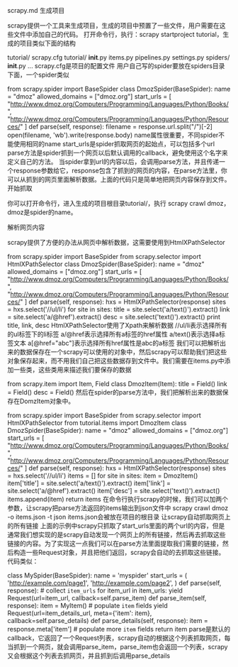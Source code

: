 scrapy.md
生成项目

scrapy提供一个工具来生成项目，生成的项目中预置了一些文件，用户需要在这些文件中添加自己的代码。 打开命令行，执行：scrapy startproject tutorial，生成的项目类似下面的结构

tutorial/
   scrapy.cfg
   tutorial/
       __init__.py
       items.py
       pipelines.py
       settings.py
       spiders/
           __init__.py
           ...
scrapy.cfg是项目的配置文件 用户自己写的spider要放在spiders目录下面，一个spider类似

from scrapy.spider import BaseSpider
class DmozSpider(BaseSpider):
    name = "dmoz"
    allowed_domains = ["dmoz.org"]
    start_urls = [
        "http://www.dmoz.org/Computers/Programming/Languages/Python/Books/",
        "http://www.dmoz.org/Computers/Programming/Languages/Python/Resources/"
    ]
    def parse(self, response):
        filename = response.url.split("/")[-2]
        open(filename, 'wb').write(response.body)
name属性很重要，不同spider不能使用相同的name
start_urls是spider抓取网页的起始点，可以包括多个url
parse方法是spider抓到一个网页以后默认调用的callback，避免使用这个名字来定义自己的方法。
当spider拿到url的内容以后，会调用parse方法，并且传递一个response参数给它，response包含了抓到的网页的内容，在parse方法里，你可以从抓到的网页里面解析数据。上面的代码只是简单地把网页内容保存到文件。
开始抓取

你可以打开命令行，进入生成的项目根目录tutorial/，执行 scrapy crawl dmoz， dmoz是spider的name。

解析网页内容

scrapy提供了方便的办法从网页中解析数据，这需要使用到HtmlXPathSelector

from scrapy.spider import BaseSpider
from scrapy.selector import HtmlXPathSelector
class DmozSpider(BaseSpider):
    name = "dmoz"
    allowed_domains = ["dmoz.org"]
    start_urls = [
        "http://www.dmoz.org/Computers/Programming/Languages/Python/Books/",
        "http://www.dmoz.org/Computers/Programming/Languages/Python/Resources/"
    ]
    def parse(self, response):
        hxs = HtmlXPathSelector(response)
        sites = hxs.select('//ul/li')
        for site in sites:
            title = site.select('a/text()').extract()
            link = site.select('a/@href').extract()
            desc = site.select('text()').extract()
            print title, link, desc
HtmlXPathSelector使用了Xpath来解析数据
//ul/li表示选择所有的ul标签下的li标签
a/@href表示选择所有a标签的href属性
a/text()表示选择a标签文本
a[@href="abc"]表示选择所有href属性是abc的a标签
我们可以把解析出来的数据保存在一个scrapy可以使用的对象中，然后scrapy可以帮助我们把这些对象保存起来，而不用我们自己把这些数据存到文件中。我们需要在items.py中添加一些类，这些类用来描述我们要保存的数据

from scrapy.item import Item, Field
class DmozItem(Item):
   title = Field()
   link = Field()
   desc = Field()
然后在spider的parse方法中，我们把解析出来的数据保存在DomzItem对象中。

from scrapy.spider import BaseSpider
from scrapy.selector import HtmlXPathSelector
from tutorial.items import DmozItem
class DmozSpider(BaseSpider):
   name = "dmoz"
   allowed_domains = ["dmoz.org"]
   start_urls = [
       "http://www.dmoz.org/Computers/Programming/Languages/Python/Books/",
       "http://www.dmoz.org/Computers/Programming/Languages/Python/Resources/"
   ]
   def parse(self, response):
       hxs = HtmlXPathSelector(response)
       sites = hxs.select('//ul/li')
       items = []
       for site in sites:
           item = DmozItem()
           item['title'] = site.select('a/text()').extract()
           item['link'] = site.select('a/@href').extract()
           item['desc'] = site.select('text()').extract()
           items.append(item)
       return items
在命令行执行scrapy的时候，我们可以加两个参数，让scrapy把parse方法返回的items输出到json文件中
scrapy crawl dmoz -o items.json -t json
items.json会被放在项目的根目录
让scrapy自动抓取网页上的所有链接
上面的示例中scrapy只抓取了start_urls里面的两个url的内容，但是通常我们想实现的是scrapy自动发现一个网页上的所有链接，然后再去抓取这些链接的内容。为了实现这一点我们可以在parse方法里面提取我们需要的链接，然后构造一些Request对象，并且把他们返回，scrapy会自动的去抓取这些链接。代码类似：

class MySpider(BaseSpider):
    name = 'myspider'
    start_urls = (
        'http://example.com/page1',
        'http://example.com/page2',
        )
    def parse(self, response):
        # collect `item_urls`
        for item_url in item_urls:
            yield Request(url=item_url, callback=self.parse_item)
    def parse_item(self, response):
        item = MyItem()
        # populate `item` fields
        yield Request(url=item_details_url, meta={'item': item},
            callback=self.parse_details)
    def parse_details(self, response):
        item = response.meta['item']
        # populate more `item` fields
        return item
parse是默认的callback，它返回了一个Request列表，scrapy自动的根据这个列表抓取网页，每当抓到一个网页，就会调用parse_item，parse_item也会返回一个列表，scrapy又会根据这个列表去抓网页，并且抓到后调用parse_details